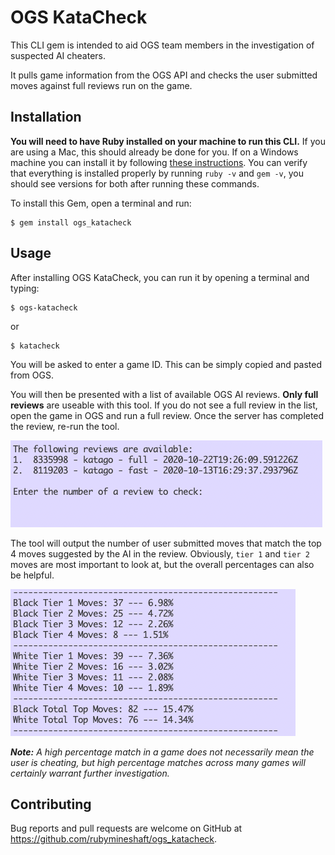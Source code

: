 # OGS KataCheck

This CLI gem is intended to aid OGS team members in the investigation of suspected AI cheaters.

It pulls game information from the OGS API and checks the user submitted moves against full reviews run on the game.

## Installation

**You will need to have Ruby installed on your machine to run this CLI.** If you are using a Mac, this should already be done for you. If on a Windows machine you can install it by following [these instructions](https://stackify.com/install-ruby-on-windows-everything-you-need-to-get-going/). You can verify that everything is installed properly by running `ruby -v` and `gem -v`, you should see versions for both after running these commands.

To install this Gem, open a terminal and run:

    $ gem install ogs_katacheck

## Usage

After installing OGS KataCheck, you can run it by opening a terminal and typing:

    $ ogs-katacheck

or

    $ katacheck

You will be asked to enter a game ID. This can be simply copied and pasted from OGS.

You will then be presented with a list of available OGS AI reviews. **Only full reviews** are useable with this tool.  If you do not see a full review in the list, open the game in OGS and run a full review. Once the server has completed the review, re-run the tool.

![Review Selection](https://github.com/RubyMineshaft/ogs_katacheck/blob/main/images/reviews.png)

The tool will output the number of user submitted moves that match the top 4 moves suggested by the AI in the review. Obviously, `tier 1` and `tier 2` moves are most important to look at, but the overall percentages can also be helpful.

![Output Example](https://github.com/RubyMineshaft/ogs_katacheck/blob/main/images/output.png)

***Note:** A high percentage match in a game does not necessarily mean the user is cheating, but high percentage matches across many games will certainly warrant further investigation.*

## Contributing

Bug reports and pull requests are welcome on GitHub at https://github.com/rubymineshaft/ogs_katacheck.
